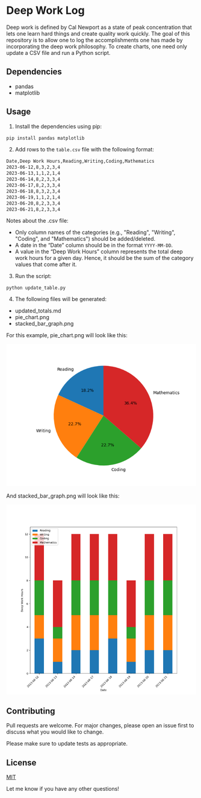 # Deep Work Log

Deep work is defined by Cal Newport as a state of peak concentration that lets one learn hard things and create quality work quickly. The goal of this repository is to allow one to log the accomplishments one has made by incorporating the deep work philosophy. To create charts, one need only update a CSV file and run a Python script.

## Dependencies

- pandas
- matplotlib

## Usage

1. Install the dependencies using pip:

```
pip install pandas matplotlib
```

2. Add rows to the `table.csv` file with the following format:

```
Date,Deep Work Hours,Reading,Writing,Coding,Mathematics
2023-06-12,8,3,2,3,4
2023-06-13,1,1,2,1,4
2023-06-14,8,2,3,3,4
2023-06-17,8,2,3,3,4
2023-06-18,8,3,2,3,4
2023-06-19,1,1,2,1,4
2023-06-20,8,2,3,3,4
2023-06-21,8,2,3,3,4
```

  Notes about the .csv file:
  - Only column names of the categories (e.g., "Reading", "Writing", "Coding", and "Mathematics") should be added/deleted. 
  - A date in the “Date” column should be in the format `YYYY-MM-DD`. 
  - A value in the “Deep Work Hours” column represents the total deep work hours for a given day. Hence, it should be the sum of the category values that come after it. 

3. Run the script:

```
python update_table.py
```

4. The following files will be generated:

- updated_totals.md
- pie_chart.png
- stacked_bar_graph.png

For this example, pie_chart.png will look like this:

![Sample Pie Chart](pie_chart.png)

And stacked_bar_graph.png will look like this:

![Sample Stacked Bar Graph](stacked_bar_graph.png)

## Contributing

Pull requests are welcome. For major changes, please open an issue first to discuss what you would like to change.

Please make sure to update tests as appropriate.

## License

[MIT](https://choosealicense.com/licenses/mit/)

Let me know if you have any other questions!












